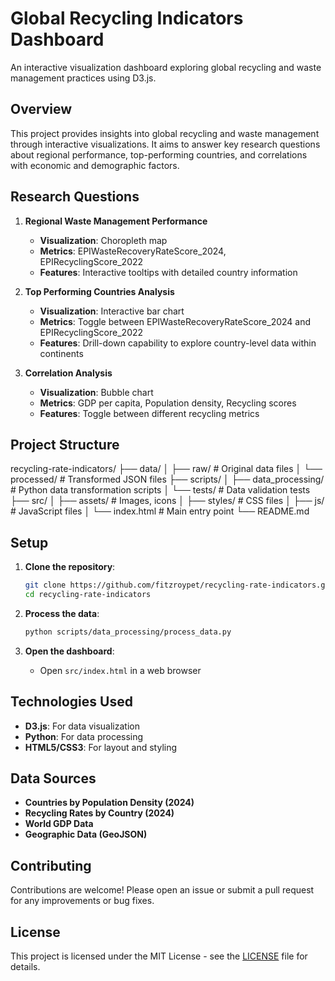 # Global Recycling Indicators Dashboard

An interactive visualization dashboard exploring global recycling and waste management practices using D3.js.

## Overview

This project provides insights into global recycling and waste management through interactive visualizations. It aims to answer key research questions about regional performance, top-performing countries, and correlations with economic and demographic factors.

## Research Questions

1. **Regional Waste Management Performance**
   - **Visualization**: Choropleth map
   - **Metrics**: EPIWasteRecoveryRateScore_2024, EPIRecyclingScore_2022
   - **Features**: Interactive tooltips with detailed country information

2. **Top Performing Countries Analysis**
   - **Visualization**: Interactive bar chart
   - **Metrics**: Toggle between EPIWasteRecoveryRateScore_2024 and EPIRecyclingScore_2022
   - **Features**: Drill-down capability to explore country-level data within continents

3. **Correlation Analysis**
   - **Visualization**: Bubble chart
   - **Metrics**: GDP per capita, Population density, Recycling scores
   - **Features**: Toggle between different recycling metrics

## Project Structure

recycling-rate-indicators/
├── data/
│ ├── raw/ # Original data files
│ └── processed/ # Transformed JSON files
├── scripts/
│ ├── data_processing/ # Python data transformation scripts
│ └── tests/ # Data validation tests
├── src/
│ ├── assets/ # Images, icons
│ ├── styles/ # CSS files
│ ├── js/ # JavaScript files
│ └── index.html # Main entry point
└── README.md


## Setup

1. **Clone the repository**:
   ```bash
   git clone https://github.com/fitzroypet/recycling-rate-indicators.git
   cd recycling-rate-indicators
   ```

2. **Process the data**:
   ```bash
   python scripts/data_processing/process_data.py
   ```

3. **Open the dashboard**:
   - Open `src/index.html` in a web browser

## Technologies Used

- **D3.js**: For data visualization
- **Python**: For data processing
- **HTML5/CSS3**: For layout and styling

## Data Sources

- **Countries by Population Density (2024)**
- **Recycling Rates by Country (2024)**
- **World GDP Data**
- **Geographic Data (GeoJSON)**

## Contributing

Contributions are welcome! Please open an issue or submit a pull request for any improvements or bug fixes.

## License

This project is licensed under the MIT License - see the [LICENSE](LICENSE) file for details.